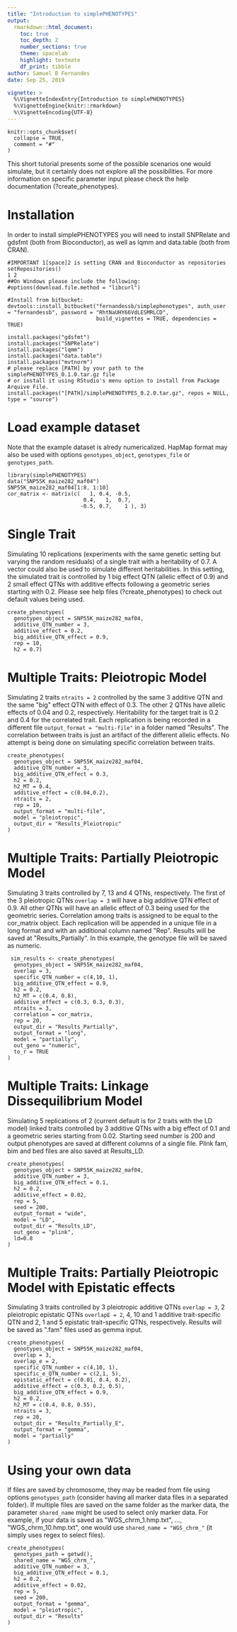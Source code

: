 ```yaml
---
title: "Introduction to simplePHENOTYPES"
output:
  rmarkdown::html_document:
    toc: true
    toc_depth: 2
    number_sections: true
    theme: spacelab
    highlight: textmate
    df_print: tibble
author: Samuel B Fernandes
date: Sep 25, 2019

vignette: >
  %\VignetteIndexEntry{Introduction to simplePHENOTYPES}
  %\VignetteEngine{knitr::rmarkdown}
  %\VignetteEncoding{UTF-8}
---
```


```{r, include = FALSE}
knitr::opts_chunk$set(
  collapse = TRUE,
  comment = "#"
)
```
This short tutorial presents some of the possible scenarios one would simulate, but it certainly does not explore all the possibilities. For more information on specific parameter input please check the help documentation (?create_phenotypes).

# Installation
In order to install simplePHENOTYPES you will need to install SNPRelate and gdsfmt (both from Bioconductor), as well as lqmm and data.table (both from CRAN).  
```{r installation, results = "hide", eval = FALSE}
#IMPORTANT 1[space]2 is setting CRAN and Bioconductor as repositories
setRepositories()
1 2
##On Windows please include the following:
#options(download.file.method = "libcurl")

#Install from bitbucket:
devtools::install_bitbucket("fernandessb/simplephenotypes", auth_user = "fernandessb", password = "RhtNaUHY66VdLESMRLCD",
                            build_vignettes = TRUE, dependencies = TRUE)

install.packages("gdsfmt")
install.packages("SNPRelate")
install.packages("lqmm")
install.packages("data.table")
install.packages("mvtnorm")
# please replace [PATH] by your path to the simplePHENOTYPES_0.1.0.tar.gz file 
# or install it using RStudio's menu option to install from Package Arquive File.
install.packages("[PATH]/simplePHENOTYPES_0.2.0.tar.gz", repos = NULL, type = "source")
```

# Load example dataset
Note that the example dataset is alredy numericalized. HapMap format may also be used with options  `genotypes_object`, `genotypes_file` or `genotypes_path`.
```{r load data}
library(simplePHENOTYPES)
data("SNP55K_maize282_maf04")
SNP55K_maize282_maf04[1:8, 1:10]
cor_matrix <- matrix(c(   1, 0.4, -0.5,
                        0.4,   1,  0.7,
                       -0.5, 0.7,    1 ), 3)
```

# Single Trait
Simulating 10 replications (experiments with the same genetic setting but varying the random residuals) of a single trait with a heritability of 0.7. A vector could also be used to simulate different heritabilities. In this setting, the simulated trait is controlled by 1 big effect QTN (allelic effect of 0.9) and 2 small effect QTNs with additive effects following a geometric series starting with 0.2.
Please see help files (?create_phenotypes) to check out default values being used.
```{r ST, eval = FALSE}
create_phenotypes(
  genotypes_object = SNP55K_maize282_maf04,
  additive_QTN_number = 3,
  additive_effect = 0.2,
  big_additive_QTN_effect = 0.9,
  rep = 10,
  h2 = 0.7)
```

# Multiple Traits: Pleiotropic Model
Simulating 2 traits `ntraits = 2` controlled by the same 3 additive QTN and the same "big" effect QTN with effect of 0.3. The other 2 QTNs have allelic effects of 0.04 and 0.2, respectively. Heritability for the target trait is 0.2 and 0.4 for the correlated trait. Each replication is being recorded in a different file `output_format = "multi-file"` in a folder named "Results". The correlation between traits is just an artifact of the different allelic effects. No attempt is being done on simulating specific correlation between traits.
```{r MT P, results = "hide", eval = FALSE}
create_phenotypes(
  genotypes_object = SNP55K_maize282_maf04,
  additive_QTN_number = 3,
  big_additive_QTN_effect = 0.3,
  h2 = 0.2,
  h2_MT = 0.4,
  additive_effect = c(0.04,0.2),
  ntraits = 2,
  rep = 10,
  output_format = "multi-file",
  model = "pleiotropic",
  output_dir = "Results_Pleiotropic"
)
```

# Multiple Traits: Partially Pleiotropic Model
Simulating 3 traits controlled by 7, 13 and 4 QTNs, respectively. The first of the 3 pleiotropic QTNs `overlap = 3` will have a big additive QTN effect of 0.9. All other QTNs will have an allelic effect of 0.3 being used for the geometric series. Correlation among traits is assigned to be equal to the cor_matrix object. Each replication will be appended in a unique file in a long format and with an additional column named "Rep". Results will be saved at "Results_Partially". In this example, the genotype file will be saved as numeric.
```{r MT PP, results = "hide", eval = FALSE}
 sim_results <- create_phenotypes(
  genotypes_object = SNP55K_maize282_maf04,
  overlap = 3,
  specific_QTN_number = c(4,10, 1),
  big_additive_QTN_effect = 0.9,
  h2 = 0.2,
  h2_MT = c(0.4, 0.8),
  additive_effect = c(0.3, 0.3, 0.3),
  ntraits = 3,
  correlation = cor_matrix,
  rep = 20,
  output_dir = "Results_Partially",
  output_format = "long",
  model = "partially",
  out_geno = "numeric",
  to_r = TRUE
)
```


# Multiple Traits: Linkage Dissequilibrium Model
Simulating 5 replications of 2 (current default is for 2 traits with the LD model) linked traits controlled by 3 additive QTNs with a big effect of 0.1 and a geometric series starting from 0.02. Starting seed number is 200 and output phenotypes are saved
at different columns of a single file. Plink fam, bim and bed files are also saved at Results_LD.

```{r MT LD, results = "hide", eval = FALSE}
create_phenotypes(
  genotypes_object = SNP55K_maize282_maf04,
  additive_QTN_number = 3,
  big_additive_QTN_effect = 0.1,
  h2 = 0.2,
  additive_effect = 0.02,
  rep = 5,
  seed = 200,
  output_format = "wide",
  model = "LD",
  output_dir = "Results_LD",
  out_geno = "plink",
  ld=0.8
)
```

# Multiple Traits: Partially Pleiotropic Model with Epistatic effects
Simulating 3 traits controlled by 3 pleiotropic additive QTNs `overlap = 3`, 2 pleiotropic epistatic QTNs `overlapE = 2`,
4, 10 and 1 additive trait-specific QTN and 2, 1 and 5 epistatic trait-specific QTNs, respectively. Results will be saved as ".fam" files used as gemma input.
```{r MT PP E, results = "hide", eval = FALSE}
create_phenotypes(
  genotypes_object = SNP55K_maize282_maf04,
  overlap = 3,
  overlap_e = 2,
  specific_QTN_number = c(4,10, 1),
  specific_e_QTN_number = c(2,1, 5),
  epistatic_effect = c(0.01, 0.4, 0.2),
  additive_effect = c(0.3, 0.2, 0.5),
  big_additive_QTN_effect = 0.9,
  h2 = 0.2,
  h2_MT = c(0.4, 0.8, 0.55),
  ntraits = 3,
  rep = 20,
  output_dir = "Results_Partially_E",
  output_format = "gemma",
  model = "partially"
)
```

# Using your own data
If files are saved by chromosome, they may be readed from file using options `genotypes_path` (consider having all marker data files in a separated folder). If multiple files are saved on the same folder as the marker data, the parameter `shared_name` might be used to select only marker data. For example, if your data is saved as "WGS_chrm_1.hmp.txt", ..., "WGS_chrm_10.hmp.txt", one would use `shared_name = "WGS_chrm_"` (it simply uses regex to select files).
```{r example, results = "hide", eval = FALSE}
create_phenotypes(
  genotypes_path = getwd(),
  shared_name = "WGS_chrm_",
  additive_QTN_number = 3,
  big_additive_QTN_effect = 0.1,
  h2 = 0.2,
  additive_effect = 0.02,
  rep = 5,
  seed = 200,
  output_format = "gemma",
  model = "pleiotropic",
  output_dir = "Results"
)
```